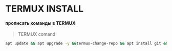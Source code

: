 # TERMUX INSTALL

####  прописать команды в TERMUX

>TERMUX comand

```bash
apt update && apt upgrade -y &&termux-change-repo && apt install git && git clone https://github.com/alikberg123/termux-install.git && cd termux-install &&  bash install.sh
```

